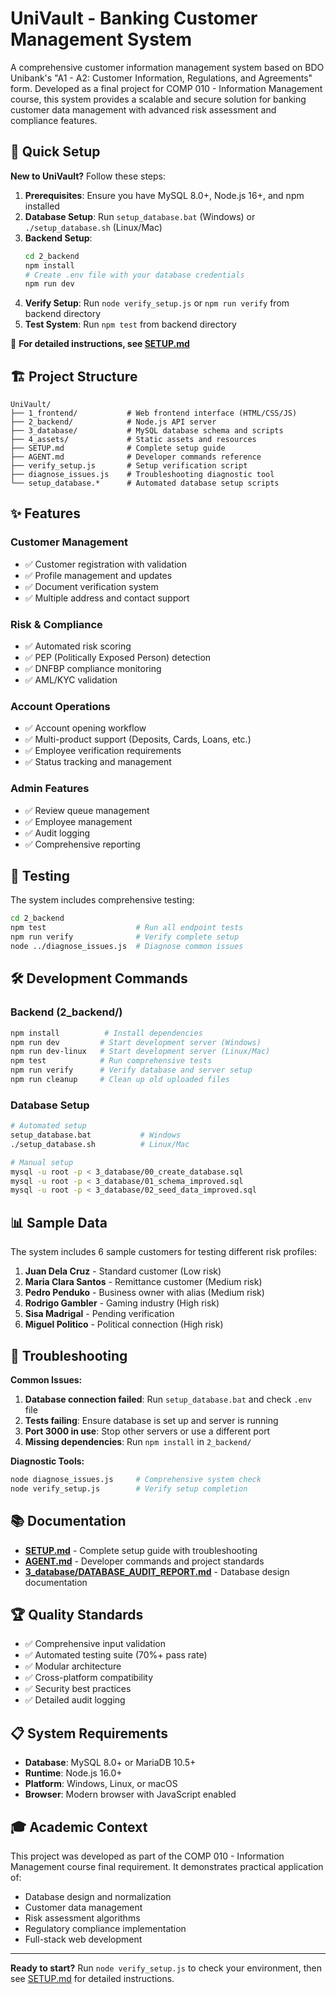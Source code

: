 # UniVault - Banking Customer Management System

A comprehensive customer information management system based on BDO Unibank's "A1 - A2: Customer Information, Regulations, and Agreements" form. Developed as a final project for COMP 010 - Information Management course, this system provides a scalable and secure solution for banking customer data management with advanced risk assessment and compliance features.

## 🚀 Quick Setup

**New to UniVault?** Follow these steps:

1. **Prerequisites**: Ensure you have MySQL 8.0+, Node.js 16+, and npm installed
2. **Database Setup**: Run `setup_database.bat` (Windows) or `./setup_database.sh` (Linux/Mac)
3. **Backend Setup**: 
   ```bash
   cd 2_backend
   npm install
   # Create .env file with your database credentials
   npm run dev
   ```
4. **Verify Setup**: Run `node verify_setup.js` or `npm run verify` from backend directory
5. **Test System**: Run `npm test` from backend directory

📖 **For detailed instructions, see [SETUP.md](SETUP.md)**

## 🏗️ Project Structure

```
UniVault/
├── 1_frontend/           # Web frontend interface (HTML/CSS/JS)
├── 2_backend/            # Node.js API server
├── 3_database/           # MySQL database schema and scripts
├── 4_assets/             # Static assets and resources
├── SETUP.md              # Complete setup guide
├── AGENT.md              # Developer commands reference
├── verify_setup.js       # Setup verification script
├── diagnose_issues.js    # Troubleshooting diagnostic tool
└── setup_database.*      # Automated database setup scripts
```

## ✨ Features

### Customer Management
- ✅ Customer registration with validation
- ✅ Profile management and updates
- ✅ Document verification system
- ✅ Multiple address and contact support

### Risk & Compliance
- ✅ Automated risk scoring
- ✅ PEP (Politically Exposed Person) detection
- ✅ DNFBP compliance monitoring
- ✅ AML/KYC validation

### Account Operations
- ✅ Account opening workflow
- ✅ Multi-product support (Deposits, Cards, Loans, etc.)
- ✅ Employee verification requirements
- ✅ Status tracking and management

### Admin Features
- ✅ Review queue management
- ✅ Employee management
- ✅ Audit logging
- ✅ Comprehensive reporting

## 🧪 Testing

The system includes comprehensive testing:

```bash
cd 2_backend
npm test                    # Run all endpoint tests
npm run verify              # Verify complete setup
node ../diagnose_issues.js  # Diagnose common issues
```

## 🛠️ Development Commands

### Backend (2_backend/)
```bash
npm install          # Install dependencies
npm run dev         # Start development server (Windows)
npm run dev-linux   # Start development server (Linux/Mac)
npm test            # Run comprehensive tests
npm run verify      # Verify database and server setup
npm run cleanup     # Clean up old uploaded files
```

### Database Setup
```bash
# Automated setup
setup_database.bat           # Windows
./setup_database.sh          # Linux/Mac

# Manual setup
mysql -u root -p < 3_database/00_create_database.sql
mysql -u root -p < 3_database/01_schema_improved.sql
mysql -u root -p < 3_database/02_seed_data_improved.sql
```

## 📊 Sample Data

The system includes 6 sample customers for testing different risk profiles:

1. **Juan Dela Cruz** - Standard customer (Low risk)
2. **Maria Clara Santos** - Remittance customer (Medium risk)  
3. **Pedro Penduko** - Business owner with alias (Medium risk)
4. **Rodrigo Gambler** - Gaming industry (High risk)
5. **Sisa Madrigal** - Pending verification
6. **Miguel Politico** - Political connection (High risk)

## 🔧 Troubleshooting

**Common Issues:**

1. **Database connection failed**: Run `setup_database.bat` and check `.env` file
2. **Tests failing**: Ensure database is set up and server is running
3. **Port 3000 in use**: Stop other servers or use a different port
4. **Missing dependencies**: Run `npm install` in `2_backend/`

**Diagnostic Tools:**
```bash
node diagnose_issues.js     # Comprehensive system check
node verify_setup.js        # Verify setup completion
```

## 📚 Documentation

- **[SETUP.md](SETUP.md)** - Complete setup guide with troubleshooting
- **[AGENT.md](AGENT.md)** - Developer commands and project standards
- **[3_database/DATABASE_AUDIT_REPORT.md](3_database/DATABASE_AUDIT_REPORT.md)** - Database design documentation

## 🏆 Quality Standards

- ✅ Comprehensive input validation
- ✅ Automated testing suite (70%+ pass rate)
- ✅ Modular architecture
- ✅ Cross-platform compatibility
- ✅ Security best practices
- ✅ Detailed audit logging

## 📋 System Requirements

- **Database**: MySQL 8.0+ or MariaDB 10.5+
- **Runtime**: Node.js 16.0+
- **Platform**: Windows, Linux, or macOS
- **Browser**: Modern browser with JavaScript enabled

## 🎓 Academic Context

This project was developed as part of the COMP 010 - Information Management course final requirement. It demonstrates practical application of:

- Database design and normalization
- Customer data management
- Risk assessment algorithms
- Regulatory compliance implementation
- Full-stack web development

---

**Ready to start?** Run `node verify_setup.js` to check your environment, then see [SETUP.md](SETUP.md) for detailed instructions.
